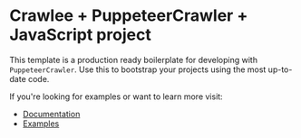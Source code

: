 # Crawlee + PuppeteerCrawler + JavaScript project

This template is a production ready boilerplate for developing with `PuppeteerCrawler`. Use this to bootstrap your projects using the most up-to-date code.

If you're looking for examples or want to learn more visit:

-   [Documentation](https://crawlee.dev/api/puppeteer-crawler/class/PuppeteerCrawler)
-   [Examples](https://crawlee.dev/docs/examples/puppeteer-crawler)
